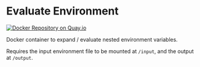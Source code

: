 # Evaluate Environment

[![Docker Repository on Quay.io](https://quay.io/repository/macropin/evaluate-env/status "Docker Repository on Quay.io")](https://quay.io/repository/macropin/evaluate-env)

Docker container to expand / evaluate nested environment variables.

Requires the input environment file to be mounted at `/input`, and the output at `/output`.
